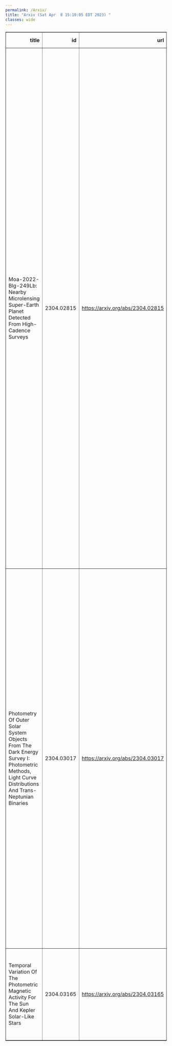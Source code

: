 ```yaml
---
permalink: /Arxiv/
title: "Arxiv (Sat Apr  8 15:10:05 EDT 2023) "
classes: wide
---
```

<table border="1" class="dataframe">
  <thead>
    <tr style="text-align: right;">
      <th>title</th>
      <th>id</th>
      <th>url</th>
      <th>authors</th>
      <th>Local Authors</th>
    </tr>
  </thead>
  <tbody>
    <tr>
      <td>Moa-2022-Blg-249Lb: Nearby Microlensing Super-Earth Planet Detected From   High-Cadence Surveys</td>
      <td>2304.02815</td>
      <td><a href="https://arxiv.org/abs/2304.02815" target="_blank">https://arxiv.org/abs/2304.02815</a></td>
      <td>Cheongho Han, Andrew Gould, Youn Kil Jung, Ian A. Bond, Weicheng Zang, Sun-Ju Chung, Michael D. Albrow, Kyu-Ha Hwang, Yoon-Hyun Ryu, In-Gu Shin, Yossi Shvartzvald, Hongjing Yang, Jennifer C. Yee, Sang-Mok Cha, Doeon Kim, Dong-Jin Kim, Seung-Lee Kim, Chung-Uk Lee, Dong-Joo Lee, Yongseok Lee, Byeong-Gon Park, Richard W. Pogge, Shude Mao, Wei Zhu, Fumio Abe, Richard Barry, David P. Bennett, Aparna Bhattacharya, Hirosame Fujii, Akihiko Fukui, Ryusei Hamada, Yuki Hirao, Stela Ishitani Silva, Yoshitaka Itow, Rintaro Kirikawa, Iona Kondo, Naoki Koshimoto, Yutaka Matsubara, Sho Matsumoto, Shota Miyazaki, Yasushi Muraki, Arisa Okamura, Greg Olmschenk, Clément Ranc, Nicholas J. Rattenbury, Yuki Satoh, Takahiro Sumi, Daisuke Suzuki, Taiga Toda, Mio Tomoyoshi, Paul J. Tristram, Aikaterini Vandorou, Hibiki Yama, Kansuke Yamashita</td>
      <td>Andrew Gould, Richard Pogge</td>
    </tr>
    <tr>
      <td>Photometry Of Outer Solar System Objects From The Dark Energy Survey I:   Photometric Methods, Light Curve Distributions And Trans-Neptunian Binaries</td>
      <td>2304.03017</td>
      <td><a href="https://arxiv.org/abs/2304.03017" target="_blank">https://arxiv.org/abs/2304.03017</a></td>
      <td>P. H. Bernardinelli, G. M. Bernstein, N. Jindal, T. M. C. Abbott, M. Aguena, F. Andrade-Oliveira, J. Annis, D. Bacon, E. Bertin, D. Brooks, D. L. Burke, A. Carnero Rosell, M. Carrasco Kind, J. Carretero, L. N. Da Costa, M. E. S. Pereira, T. M. Davis, S. Desai, H. T. Diehl, P. Doel, S. Everett, I. Ferrero, D. Friedel, J. Frieman, J. García-Bellido, G. Giannini, D. Gruen, K. Herner, S. R. Hinton, D. L. Hollowood, K. Honscheid, D. J. James, K. Kuehn, J. Mena-Fernández, F. Menanteau, R. Miquel, R. L. C. Ogando, A. Pieres, A. A. Plazas Malagón, M. Raveri, E. Sanchez, I. Sevilla-Noarbe, M. Smith, E. Suchyta, M. E. C. Swanson, G. Tarle, C. To, A. R. Walker, P. Wiseman, Y. Zhang</td>
      <td>Chun-Hao To, Klaus Honscheid, Michael Rizzo Smith</td>
    </tr>
    <tr>
      <td>Temporal Variation Of The Photometric Magnetic Activity For The Sun And   Kepler Solar-Like Stars</td>
      <td>2304.03165</td>
      <td><a href="https://arxiv.org/abs/2304.03165" target="_blank">https://arxiv.org/abs/2304.03165</a></td>
      <td>A. R. G. Santos, S. Mathur, R. A. García, A. -M. Broomhall, R. Egeland, A. Jiménez, D. Godoy-Rivera, S. N. Breton, Z. R. Claytor, T. S. Metcalfe, M. S. Cunha, L. Amard</td>
      <td>Smita Mathur</td>
    </tr>
  </tbody>
</table>